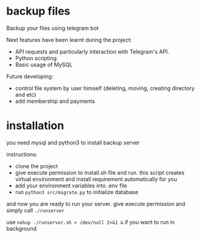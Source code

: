 # backup files
Backup your files using telegram bot

Next features have been learnt during the project:

* API requests and particularly interaction with Telegram's API.
* Python scripting
* Basic usage of MySQL

Future developing:
* control file system by user himself (deleting, moving, creating directory and etc)
* add membership and payments

# installation 

you need mysql and python3 to install backup server 

instructions:
* clone the project
* give execute permission to install.sh file and run. this script creates virtual environment and install requirement automatically for you
* add your environment variables into .env file
* run ``python3 src/migrate.py`` to initialize database

and now you are ready to run your server. 
give execute permission and simply call ``./runserver``

use ``nohup ./runserver.sh > /dev/null 2>&1 &`` if you want to run in background

